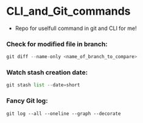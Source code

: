 # CLI_and_Git_commands
- Repo for uselfull command in git and CLI for me! 

### Check for modified file in branch:
```py
git diff --name-only <name_of_branch_to_compare>
```
### Watch stash creation date:
```py
git stash list --date=short
```
### Fancy Git log:
```
git log --all --oneline --graph --decorate

```
